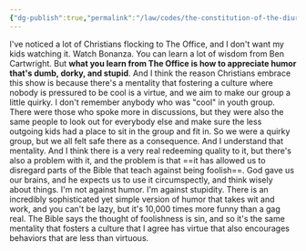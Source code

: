 ```yaml
---
{"dg-publish":true,"permalink":"/law/codes/the-constitution-of-the-diurnal-conduct-of-individual-persons/framework-discussions/tv/the-office-vs-bonanza/","created":"Jun 20, 2019, 3:19 PM","updated":""}
---
```



I've noticed a lot of Christians flocking to The Office, and I don't want my kids watching it. Watch Bonanza. You can learn a lot of wisdom from Ben Cartwright. But **what you learn from The Office is how to appreciate humor that's dumb, dorky, and stupid**. And I think the reason Christians embrace this show is because there's a mentality that fostering a culture where nobody is pressured to be cool is a virtue, and we aim to make our group a little quirky. I don't remember anybody who was "cool" in youth group. There were those who spoke more in discussions, but they were also the same people to look out for everybody else and make sure the less outgoing kids had a place to sit in the group and fit in. So we were a quirky group, but we all felt safe there as a consequence. And I understand that mentality. And I think there is a very real redeeming quality to it, but there's also a problem with it, and the problem is that ==it has allowed us to disregard parts of the Bible that teach against being foolish==. God gave us our brains, and he expects us to use it circumspectly, and think wisely about things. I'm not against humor. I'm against stupidity. There is an incredibly sophisticated yet simple version of humor that takes wit and work, and you can't be lazy, but it's 10,000 times more funny than a gag real. The Bible says the thought of foolishness is sin, and so it's the same mentality that fosters a culture that I agree has virtue that also encourages behaviors that are less than virtuous.